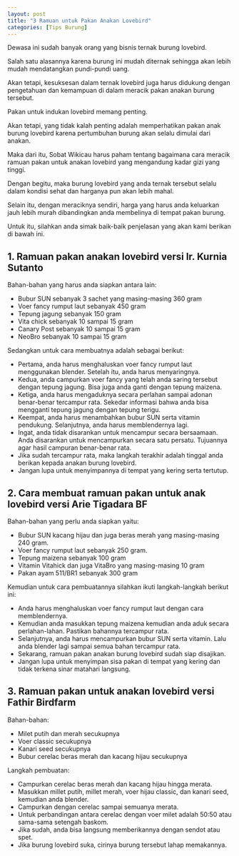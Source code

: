 ```yaml
---
layout: post
title: "3 Ramuan untuk Pakan Anakan Lovebird"
categories: [Tips Burung]
---
```


Dewasa ini sudah banyak orang yang bisnis ternak burung lovebird.

Salah satu alasannya karena burung ini mudah diternak sehingga akan lebih mudah mendatangkan pundi-pundi uang.

Akan tetapi, kesuksesan dalam ternak lovebird juga harus didukung dengan pengetahuan dan kemampuan di dalam meracik pakan anakan burung tersebut.

Pakan untuk indukan lovebird memang penting.

Akan tetapi, yang tidak kalah penting adalah memperhatikan pakan anak burung lovebird karena pertumbuhan burung akan selalu dimulai dari anakan.

Maka dari itu, Sobat Wikicau harus paham tentang bagaimana cara meracik ramuan pakan untuk anakan lovebird yang mengandung kadar gizi yang tinggi.

Dengan begitu, maka burung lovebird yang anda ternak tersebut selalu dalam kondisi sehat dan harganya pun akan lebih mahal.

Selain itu, dengan meraciknya sendiri, harga yang harus anda keluarkan jauh lebih murah dibandingkan anda membelinya di tempat pakan burung.

Untuk itu, silahkan anda simak baik-baik penjelasan yang akan kami berikan di bawah ini.

## 1. Ramuan pakan anakan lovebird versi Ir. Kurnia Sutanto

Bahan-bahan yang harus anda siapkan antara lain:

- Bubur SUN sebanyak 3 sachet yang masing-masing 360 gram
- Voer fancy rumput laut sebanyak 450 gram
- Tepung jagung sebanyak 150 gram
- Vita chick sebanyak 10 sampai 15 gram
- Canary Post sebanyak 10 sampai 15 gram
- NeoBro sebanyak 10 sampai 15 gram

Sedangkan untuk cara membuatnya adalah sebagai berikut:

- Pertama, anda harus menghaluskan voer fancy rumput laut menggunakan blender. Setelah itu, anda harus menyaringnya.
- Kedua, anda campurkan voer fancy yang telah anda saring tersebut dengan tepung jagung. Bisa juga anda ganti dengan tepung maizena.
- Ketiga, anda harus mengaduknya secara perlahan sampai adonan benar-benar tercampur rata. Sekedar informasi bahwa anda bisa mengganti tepung jagung dengan tepung terigu.
- Keempat, anda harus menambahkan bubur SUN serta vitamin pendukung. Selanjutnya, anda harus memblendernya lagi.
- Ingat, anda tidak disarankan untuk mencampur secara bersaamaan. Anda disarankan untuk mencampurkan secara satu persatu. Tujuannya agar hasil campuran benar-benar rata.
- Jika sudah tercampur rata, maka langkah terakhir adalah tinggal anda berikan kepada anakan burung lovebird.
- Jangan lupa untuk menyimpannya di tempat yang kering serta tertutup.

## 2. Cara membuat ramuan pakan untuk anak lovebird versi Arie Tigadara BF

Bahan-bahan yang perlu anda siapkan yaitu:

- Bubur SUN kacang hijau dan juga beras merah yang masing-masing 240 gram.
- Voer fancy rumput laut sebanyak 250 gram.
- Tepung maizena sebanyak 100 gram
- Vitamin Vitahick dan juga VitaBro yang masing-masing 10 gram
- Pakan ayam 511/BR1 sebanyak 300 gram

Kemudian untuk cara pembuatannya silahkan ikuti langkah-langkah berikut ini:

- Anda harus menghaluskan voer fancy rumput laut dengan cara memblendernya.
- Kemudian anda masukkan tepung maizena kemudian anda aduk secara perlahan-lahan. Pastikan bahannya tercampur rata.
- Selanjutnya, anda harus mencampurkan bubur SUN serta vitamin. Lalu anda blender lagi sampai semua bahan tercampur rata.
- Sekarang, ramuan pakan anakan burung lovebird sudah siap disajikan.
- Jangan lupa untuk menyimpan sisa pakan di tempat yang kering dan tidak terkena sinar matahari langsung.

## 3. Ramuan pakan untuk anakan lovebird versi Fathir Birdfarm

Bahan-bahan:

- Milet putih dan merah secukupnya
- Voer classic secukupnya
- Kanari seed secukupnya
- Bubur cerelac beras merah dan kacang hijau secukupnya

Langkah pembuatan:

- Campurkan cerelac beras merah dan kacang hijau hingga merata.
- Masukkan millet putih, millet merah, voer hijau classic, dan kanari seed, kemudian anda blender.
- Campurkan dengan cerelac sampai semuanya merata.
- Untuk perbandingan antara cerelac dengan voer milet adalah 50:50 atau sama-sama setengah baskom.
- Jika sudah, anda bisa langsung memberikannya dengan sendot atau spet.
- Jika burung lovebird suka, cirinya burung tersebut lahap memakannya.